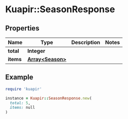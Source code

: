 # Kuapir::SeasonResponse

## Properties

| Name | Type | Description | Notes |
| ---- | ---- | ----------- | ----- |
| **total** | **Integer** |  |  |
| **items** | [**Array&lt;Season&gt;**](Season.md) |  |  |

## Example

```ruby
require 'kuapir'

instance = Kuapir::SeasonResponse.new(
  total: 5,
  items: null
)
```

